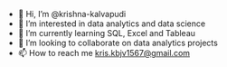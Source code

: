 - 👋 Hi, I’m @krishna-kalvapudi
- 👀 I’m interested in data analytics and data science
- 🌱 I’m currently learning SQL, Excel and Tableau
- 💞️ I’m looking to collaborate on data analytics projects
- 📫 How to reach me kris.kbjv1567@gmail.com

<!---
krishna-kalvapudi/krishna-kalvapudi is a ✨ special ✨ repository because its `README.md` (this file) appears on your GitHub profile.
You can click the Preview link to take a look at your changes.
--->
